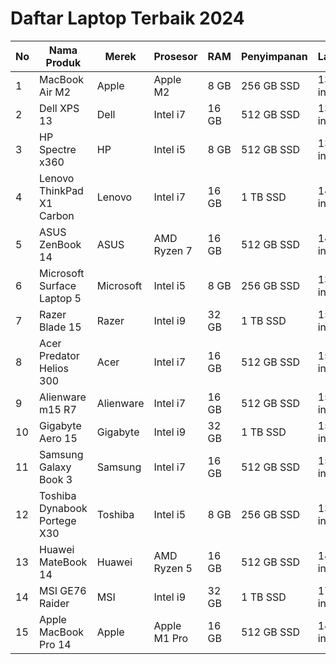 # Daftar Laptop Terbaik 2024

| No  | Nama Produk            | Merek         | Prosesor        | RAM   | Penyimpanan  | Layar        | Harga   | Rating | Tanggal Rilis |
| --- | ---------------------- | ------------- | --------------- | ----- | ------------ | ------------ | ------- | ------ | ------------- |
| 1   | MacBook Air M2         | Apple         | Apple M2        | 8 GB  | 256 GB SSD  | 13.6 inci    | $1199   | 4.9    | 2024-01-20    |
| 2   | Dell XPS 13            | Dell          | Intel i7        | 16 GB | 512 GB SSD  | 13.4 inci    | $1450   | 4.8    | 2023-12-15    |
| 3   | HP Spectre x360        | HP            | Intel i5        | 8 GB  | 512 GB SSD  | 13.3 inci    | $1250   | 4.7    | 2024-02-10    |
| 4   | Lenovo ThinkPad X1 Carbon | Lenovo      | Intel i7        | 16 GB | 1 TB SSD    | 14 inci      | $1600   | 4.8    | 2024-03-05    |
| 5   | ASUS ZenBook 14        | ASUS          | AMD Ryzen 7     | 16 GB | 512 GB SSD  | 14 inci      | $1350   | 4.7    | 2023-11-01    |
| 6   | Microsoft Surface Laptop 5 | Microsoft | Intel i5        | 8 GB  | 256 GB SSD  | 13.5 inci    | $1100   | 4.6    | 2024-01-25    |
| 7   | Razer Blade 15         | Razer         | Intel i9        | 32 GB | 1 TB SSD    | 15.6 inci    | $2300   | 4.9    | 2024-02-12    |
| 8   | Acer Predator Helios 300 | Acer        | Intel i7        | 16 GB | 512 GB SSD  | 15.6 inci    | $1400   | 4.7    | 2023-11-20    |
| 9   | Alienware m15 R7       | Alienware     | Intel i7        | 16 GB | 512 GB SSD  | 15.6 inci    | $1800   | 4.8    | 2024-03-01    |
| 10  | Gigabyte Aero 15       | Gigabyte      | Intel i9        | 32 GB | 1 TB SSD    | 15.6 inci    | $2000   | 4.9    | 2023-12-10    |
| 11  | Samsung Galaxy Book 3 | Samsung        | Intel i7        | 16 GB | 512 GB SSD  | 15.6 inci    | $1400   | 4.7    | 2024-03-05    |
| 12  | Toshiba Dynabook Portege X30 | Toshiba | Intel i5        | 8 GB  | 256 GB SSD  | 13.3 inci    | $1100   | 4.6    | 2024-01-15    |
| 13  | Huawei MateBook 14     | Huawei        | AMD Ryzen 5     | 16 GB | 512 GB SSD  | 14 inci      | $1300   | 4.7    | 2023-12-01    |
| 14  | MSI GE76 Raider        | MSI           | Intel i9        | 32 GB | 1 TB SSD    | 17.3 inci    | $2400   | 4.9    | 2024-02-20    |
| 15  | Apple MacBook Pro 14   | Apple         | Apple M1 Pro    | 16 GB | 512 GB SSD  | 14 inci      | $1999   | 5.0    | 2023-12-25    |

